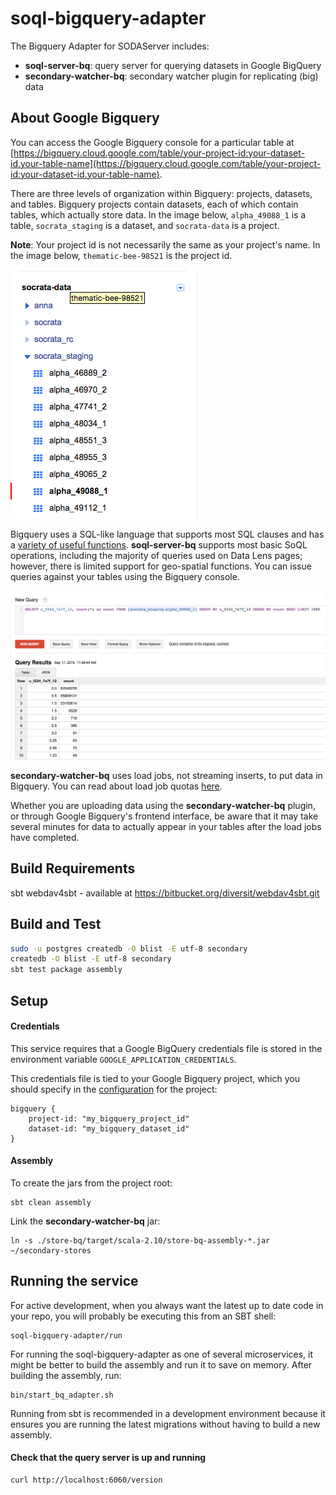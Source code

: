 soql-bigquery-adapter
=====================

The Bigquery Adapter for SODAServer includes:
- **soql-server-bq**: query server for querying datasets in Google BigQuery
- **secondary-watcher-bq**: secondary watcher plugin for replicating (big) data

## About Google Bigquery

You can access the Google Bigquery console for a particular table at [https://bigquery.cloud.google.com/table/your-project-id:your-dataset-id.your-table-name](https://bigquery.cloud.google.com/table/your-project-id:your-dataset-id.your-table-name).

There are three levels of organization within Bigquery: projects, datasets, and tables. Bigquery projects contain datasets, each of which contain tables, which actually store data. In the image below, `alpha_49088_1` is a table, `socrata_staging` is a dataset, and `socrata-data` is a project.

**Note**: Your project id is not necessarily the same as your project's name. In the image below, `thematic-bee-98521` is the project id.

!["Bigquery project structure"](/images/project-hierarchy.png "")

Bigquery uses a SQL-like language that supports most SQL clauses and has a [variety of useful functions](https://cloud.google.com/bigquery/query-reference). **soql-server-bq** supports most basic SoQL operations, including the majority of queries used on Data Lens pages; however, there is limited support for geo-spatial functions. You can issue queries against your tables using the Bigquery console.

!["Query"](/images/query.png "")

**secondary-watcher-bq** uses load jobs, not streaming inserts, to put data in Bigquery. You can read about load job quotas [here](https://cloud.google.com/bigquery/quota-policy#import).

Whether you are uploading data using the **secondary-watcher-bq** plugin, or through Google Bigquery's frontend interface, be aware that it may take several minutes for data to actually appear in your tables after the load jobs have completed.

## Build Requirements
sbt
webdav4sbt - available at https://bitbucket.org/diversit/webdav4sbt.git

## Build and Test

```sh
sudo -u postgres createdb -O blist -E utf-8 secondary
createdb -O blist -E utf-8 secondary
sbt test package assembly
```

## Setup

#### Credentials

This service requires that a Google BigQuery credentials file is stored in the environment variable `GOOGLE_APPLICATION_CREDENTIALS`.

This credentials file is tied to your Google Bigquery project, which you should specify in the [configuration](https://github.com/socrata-platform/soql-bigquery-adapter/blob/master/soql-server-bq/src/main/resources/reference.conf) for the project:

```
bigquery {
    project-id: "my_bigquery_project_id"
    dataset-id: "my_bigquery_dataset_id"
}
```

#### Assembly

To create the jars from the project root:

```
sbt clean assembly
```

Link the **secondary-watcher-bq** jar:

```
ln -s ./store-bq/target/scala-2.10/store-bq-assembly-*.jar ~/secondary-stores
```


## Running the service

For active development, when you always want the latest up to date code in your repo, you will probably be executing this from an SBT shell:

    soql-bigquery-adapter/run

For running the soql-bigquery-adapter as one of several microservices, it might be better to build the assembly and run it to save on memory. After building the assembly, run:

    bin/start_bq_adapter.sh

Running from sbt is recommended in a development environment because it ensures you are running the latest migrations without having to build a new assembly.

#### Check that the query server is up and running

```
curl http://localhost:6060/version
```

